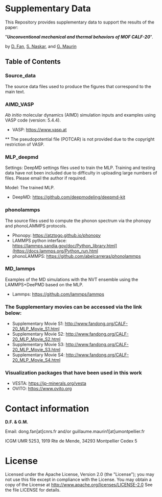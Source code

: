 # Supplementary Data

This Repository provides supplementary data to support the results of the paper:

"_**Unconventional mechanical and thermal behaviors of MOF CALF-20**_". 

by [D. Fan](https://scholar.google.com/citations?user=fq_Q0rkAAAAJ&hl=en](https://scholar.google.com/citations?hl=en&user=fq_Q0rkAAAAJ&view_op=list_works&sortby=pubdate)), [S. Naskar](https://scholar.google.com/citations?hl=en&user=7qyxfhAAAAAJ&view_op=list_works&sortby=pubdate), and [G. Maurin](https://scholar.google.com/citations?hl=en&user=QNfwyjgAAAAJ&view_op=list_works&sortby=pubdate)
## Table of Contents
### Source_data
The source data files used to produce the figures that correspond to the main text.

### AIMD_VASP
_Ab initio_ molecular dynamics (AIMD) simulation inputs and examples using VASP code (version: 5.4.4).
* VASP: https://www.vasp.at

** The pseudopotential file (POTCAR) is not provided due to the copyright restriction of VASP.

### MLP_deepmd
Settings: DeepMD settings files used to train the MLP. Training and testing data have not been included due to difficulty in uploading large numbers of files. Please email the author if required.

Model: The trained MLP.
* DeepMD: https://github.com/deepmodeling/deepmd-kit
### phonolammps
The source files used to compute the phonon spectrum via the phonopy and phonoLAMMPS protocols.

* Phonopy: https://atztogo.github.io/phonopy
* LAMMPS python interface: https://lammps.sandia.gov/doc/Python_library.html](https://docs.lammps.org/Python_run.html
* phonoLAMMPS: https://github.com/abelcarreras/phonolammps
### MD_lammps
Examples of the MD simulations with the NVT ensemble using the LAMMPS+DeePMD based on the MLP.
* Lammps: https://github.com/lammps/lammps


### The Supplementary movies can be accessed via the link below:

* Supplementary Movie S1: http://www.fandong.org/CALF-20_MLP_Movie_S1.html
* Supplementary Movie S2: http://www.fandong.org/CALF-20_MLP_Movie_S2.html
* Supplementary Movie S3: http://www.fandong.org/CALF-20_MLP_Movie_S3.html
* Supplementary Movie S4: http://www.fandong.org/CALF-20_MLP_Movie_S4.html

### Visualization packages that have been used in this work

* VESTA: https://jp-minerals.org/vesta
* OVITO: https://www.ovito.org
# Contact information
**D.F. & G.M.**

Email: dong.fan[at]cnrs.fr and/or guillaume.maurin1[at]umontpellier.fr

ICGM UMR 5253, 1919 Rte de Mende, 34293 Montpellier Cedex 5
# License
Licensed under the Apache License, Version 2.0 (the "License"); you may not use this file except in compliance with the License. You may obtain a copy of the License at http://www.apache.org/licenses/LICENSE-2.0
See the file LICENSE for details.
